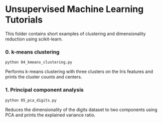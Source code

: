 # Unsupervised Machine Learning Tutorials

This folder contains short examples of clustering and dimensionality reduction using scikit-learn.

### 0. k-means clustering
`python 04_kmeans_clustering.py`

Performs k-means clustering with three clusters on the Iris features and prints the cluster counts and centers.

### 1. Principal component analysis
`python 05_pca_digits.py`

Reduces the dimensionality of the digits dataset to two components using PCA and prints the explained variance ratio.
